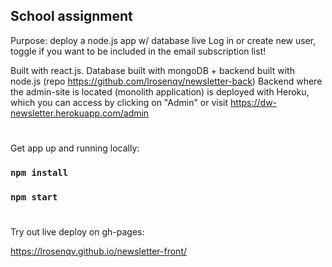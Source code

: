 ## School assignment
Purpose: deploy a node.js app w/ database live
Log in or create new user, toggle if you want to be included in the email subscription list!

Built with react.js. Database built with mongoDB + backend built with node.js (repo https://github.com/lrosenqv/newsletter-back)
Backend where the admin-site is located (monolith application) is deployed with Heroku, which you can access by clicking on "Admin" or visit https://dw-newsletter.herokuapp.com/admin

#

Get app up and running locally: 

### `npm install`
### `npm start`

#

Try out live deploy on gh-pages:

https://lrosenqv.github.io/newsletter-front/
